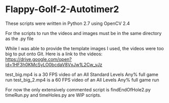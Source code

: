 # Flappy-Golf-2-Autotimer2

These scripts were written in Python 2.7 using OpenCV 2.4

For the scripts to run the videos and images must be in the same directory as the 
.py file

While I was able to provide the template images I used, the videos were too big to 
put onto Git.  Here is a link to the videos:
https://drive.google.com/open?id=1HF3h0KMcSyLO0bcdaV8VxJw1L2Cw_vJz

test_big.mp4 is a 30 FPS video of an All Standard Levels Any% full game run
test_big_2.mp4 is a 60 FPS video of an All Levels Any% full game run

For now the only extensively commented script is findEndOfHole2.py
timeRun.py and timeHoles.py are WIP scripts.